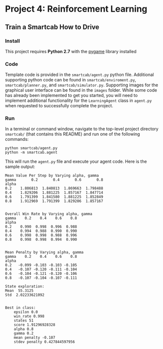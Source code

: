 # Project 4: Reinforcement Learning
## Train a Smartcab How to Drive

### Install

This project requires **Python 2.7** with the [pygame](https://www.pygame.org/wiki/GettingStarted
) library installed

### Code

Template code is provided in the `smartcab/agent.py` python file. Additional supporting python code can be found in `smartcab/enviroment.py`, `smartcab/planner.py`, and `smartcab/simulator.py`. Supporting images for the graphical user interface can be found in the `images` folder. While some code has already been implemented to get you started, you will need to implement additional functionality for the `LearningAgent` class in `agent.py` when requested to successfully complete the project. 

### Run

In a terminal or command window, navigate to the top-level project directory `smartcab/` (that contains this README) and run one of the following commands:

```python smartcab/agent.py```  
```python -m smartcab.agent```

This will run the `agent.py` file and execute your agent code.  Here is the sample output:

```
Mean Value Per Step by Varying alpha, gamma
gamma       0.2       0.4       0.6       0.8
alpha
0.2    1.806813  1.840813  1.869663  1.798488
0.4    1.829206  1.881225  1.857167  1.847714
0.6    1.791399  1.841580  1.881225  1.852849
0.8    1.912969  1.791399  1.829206  1.857167


Overall Win Rate by Varying alpha, gamma
gamma    0.2    0.4    0.6    0.8
alpha
0.2    0.990  0.998  0.996  0.988
0.4    0.994  0.988  0.990  0.990
0.6    0.998  0.998  0.988  0.996
0.8    0.998  0.998  0.994  0.990


Mean Penalty by Varying alpha, gamma
gamma    0.2    0.4    0.6    0.8
alpha
0.2   -0.099 -0.103 -0.103 -0.105
0.4   -0.107 -0.120 -0.111 -0.104
0.6   -0.104 -0.121 -0.120 -0.106
0.8   -0.107 -0.104 -0.107 -0.111

State exploration:
Mean  55.3125
Std  2.02233621092


Best in class:
    epsilon 0.0
    win_rate 0.998
    states 51
    score 1.91296928328
    alpha 0.8
    gamma 0.2
    mean penalty -0.107
    stdev penalty 0.427844597956
```
